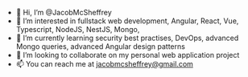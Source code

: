- 👋 Hi, I’m @JacobMcSheffrey
- 👀 I’m interested in fullstack web development, Angular, React, Vue, Typescript, NodeJS, NestJS, Mongo, 
- 🌱 I’m currently learning security best practises, DevOps, advanced Mongo queries, advanced Angular design patterns
- 💞️ I’m looking to collaborate on my personal web application project
- 📫 You can reach me at jacobmcsheffrey@gmail.com

<!---
JacobMcSheffrey/JacobMcSheffrey is a ✨ special ✨ repository because its `README.md` (this file) appears on your GitHub profile.
You can click the Preview link to take a look at your changes.
--->
